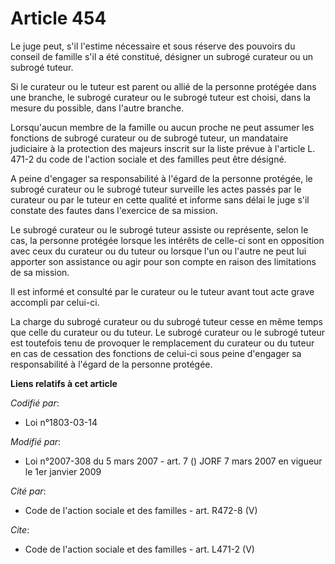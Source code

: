 # Article 454

Le juge peut, s'il l'estime nécessaire et sous réserve des pouvoirs du conseil de famille s'il a été constitué, désigner un
subrogé curateur ou un subrogé tuteur.

Si le curateur ou le tuteur est parent ou allié de la personne protégée dans une branche, le subrogé curateur ou le subrogé
tuteur est choisi, dans la mesure du possible, dans l'autre branche.

Lorsqu'aucun membre de la famille ou aucun proche ne peut assumer les fonctions de subrogé curateur ou de subrogé tuteur, un
mandataire judiciaire à la protection des majeurs inscrit sur la liste prévue à l'article L. 471-2 du code de l'action
sociale et des familles peut être désigné.

A peine d'engager sa responsabilité à l'égard de la personne protégée, le subrogé curateur ou le subrogé tuteur surveille les
actes passés par le curateur ou par le tuteur en cette qualité et informe sans délai le juge s'il constate des fautes dans
l'exercice de sa mission.

Le subrogé curateur ou le subrogé tuteur assiste ou représente, selon le cas, la personne protégée lorsque les intérêts de
celle-ci sont en opposition avec ceux du curateur ou du tuteur ou lorsque l'un ou l'autre ne peut lui apporter son assistance
ou agir pour son compte en raison des limitations de sa mission.

Il est informé et consulté par le curateur ou le tuteur avant tout acte grave accompli par celui-ci.

La charge du subrogé curateur ou du subrogé tuteur cesse en même temps que celle du curateur ou du tuteur. Le subrogé
curateur ou le subrogé tuteur est toutefois tenu de provoquer le remplacement du curateur ou du tuteur en cas de cessation
des fonctions de celui-ci sous peine d'engager sa responsabilité à l'égard de la personne protégée.

**Liens relatifs à cet article**

_Codifié par_:

  - Loi n°1803-03-14

_Modifié par_:

  - Loi n°2007-308 du 5 mars 2007 - art. 7 () JORF 7 mars 2007 en vigueur le 1er janvier 2009

_Cité par_:

  - Code de l'action sociale et des familles - art. R472-8 (V)

_Cite_:

  - Code de l'action sociale et des familles - art. L471-2 (V)
